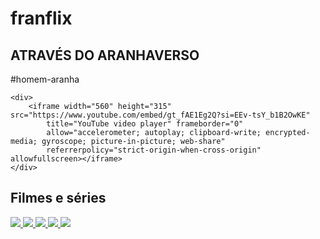 # franflix
<section class="chamada">
    <div class="chamada-texto">
        <h1>ATRAVÉS DO ARANHAVERSO</h1>
        <p>#homem-aranha</p>
    </div>

    <div>
        <iframe width="560" height="315" src="https://www.youtube.com/embed/gt_fAE1Eg2Q?si=EEv-tsY_b1B2OwKE"
            title="YouTube video player" frameborder="0"
            allow="accelerometer; autoplay; clipboard-write; encrypted-media; gyroscope; picture-in-picture; web-share"
            referrerpolicy="strict-origin-when-cross-origin" allowfullscreen></iframe>
    </div>
</section>

<section class="categoria">
    <h2>Filmes e séries</h2>
    <div class="categoria-videos">
        <a href="https://www.youtube.com/watch?v=cs15QqG6Gjc">
            <img src="https://img.youtube.com/vi/cs15QqG6Gjc/maxresdefault.jpg" />
        </a>
        <a href="https://www.youtube.com/watch?v=nCmIwcycUJ8">
            <img src="https://img.youtube.com/vi/nCmIwcycUJ8/maxresdefault.jpg" />
        </a>
        <a href="https://www.youtube.com/watch?v=FvRmEapoHRc">
            <img src="https://img.youtube.com/vi/FvRmEapoHRc/maxresdefault.jpg" />
        </a>
        <a href="https://www.youtube.com/watch?v=Ipkw_hWW-Hw">
            <img src="https://img.youtube.com/vi/Ipkw_hWW-Hw/maxresdefault.jpg" />
        </a>
        <a href="https://www.youtube.com/watch?v=d4DzMNGoyis">
            <img src="https://img.youtube.com/vi/d4DzMNGoyis/maxresdefault.jpg" />
        </a>
    </div>
</section>
